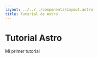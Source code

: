 ```yaml
---
layout: ../../../components/Layout.astro
title: Tutorial de Astro
---
```


# Tutorial Astro

Mi primer tutorial